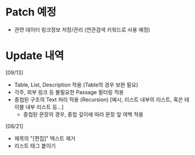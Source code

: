 
# Patch 예정
- 관련 데이터 링크정보 저장/관리 (연관검색 키워드로 사용 예정)

# Update 내역
[09/13]
- Table, List, Description 적용 (Table의 경우 보완 필요)
- 각주, 외부 링크 등 불필요한 Passage 필터링 적용
- 중첩된 구조의 Text 처리 적용 (Recursion) [예시, 리스트 내부의 리스트, 혹은 테이블 내부 리스트 등...]
    - 중첩된 문장의 경우, 중첩 깊이에 따라 문장 앞 여백 적용

[08/21]
- 제목의 "[편집]" 텍스트 제거
- 리스트 태그 붙이기